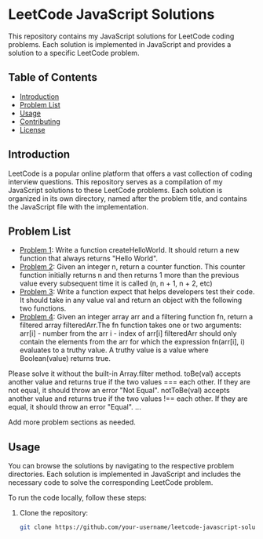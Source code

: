# LeetCode JavaScript Solutions

This repository contains my JavaScript solutions for LeetCode coding problems. Each solution is implemented in JavaScript and provides a solution to a specific LeetCode problem.

## Table of Contents

- [Introduction](#introduction)
- [Problem List](#problem-list)
- [Usage](#usage)
- [Contributing](#contributing)
- [License](#license)

## Introduction

LeetCode is a popular online platform that offers a vast collection of coding interview questions. This repository serves as a compilation of my JavaScript solutions to these LeetCode problems. Each solution is organized in its own directory, named after the problem title, and contains the JavaScript file with the implementation.

## Problem List

- [Problem 1](./Create%20Hello%20World%20Function.html): Write a function createHelloWorld. It should return a new function that always returns "Hello World".
- [Problem 2](./Counter.html): Given an integer n, return a counter function. This counter function initially returns n and then returns 1 more than the previous value every subsequent time it is called (n, n + 1, n + 2, etc)
- [Problem 3](./tobeornottobe.html): Write a function expect that helps developers test their code. It should take in any value val and return an object with the following two functions.
- [Problem 4](./FIlter%Elements%from%Array.js): Given an integer array arr and a filtering function fn, return a filtered array filteredArr.The fn function takes one or two arguments:
arr[i] - number from the arr
i - index of arr[i]
filteredArr should only contain the elements from the arr for which the expression fn(arr[i], i) evaluates to a truthy value. A truthy value is a value where Boolean(value) returns true.

Please solve it without the built-in Array.filter method.
toBe(val) accepts another value and returns true if the two values === each other. If they are not equal, it should throw an error "Not Equal".
notToBe(val) accepts another value and returns true if the two values !== each other. If they are equal, it should throw an error "Equal".
  ...

Add more problem sections as needed.

## Usage

You can browse the solutions by navigating to the respective problem directories. Each solution is implemented in JavaScript and includes the necessary code to solve the corresponding LeetCode problem.

To run the code locally, follow these steps:

1. Clone the repository:

   ```bash
   git clone https://github.com/your-username/leetcode-javascript-solutions.git
